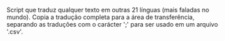 Script que traduz qualquer texto em outras 21 línguas (mais faladas no mundo).
Copia a tradução completa para a área de transferência, separando as traduções com o carácter ';' para ser usado em um arquivo '.csv'.